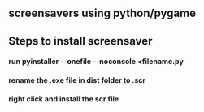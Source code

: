 ## screensavers using python/pygame
## Steps to install screensaver
#### run pyinstaller --onefile --noconsole <filename.py
#### rename the .exe file in dist folder to .scr
#### right click and install the scr file
